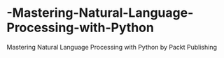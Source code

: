 # -Mastering-Natural-Language-Processing-with-Python
 Mastering Natural Language Processing with Python by Packt Publishing
